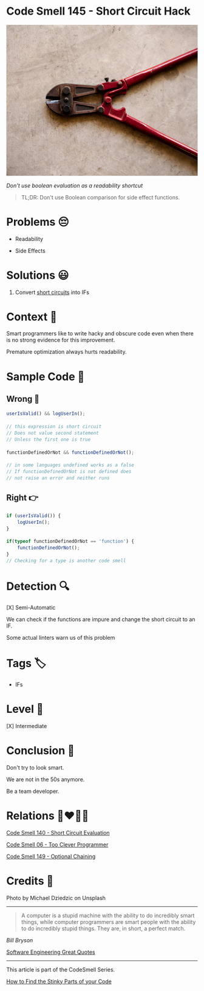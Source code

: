 # Code Smell 145 - Short Circuit Hack

![Code Smell 145 - Short Circuit Hack](Code%20Smell%20145%20-%20Short%20Circuit%20Hack.jpg)

*Don't use boolean evaluation as a readability shortcut*

> TL;DR: Don't use Boolean comparison for side effect functions.

# Problems 😔 

- Readability

- Side Effects

# Solutions 😃

1. Convert [short circuits](https://github.com/mcsee/Software-Design-Articles/tree/main/Articles/Code%20Smells/Code%20Smell%20140%20-%20Short%20Circuit%20Evaluation/readme.md) into IFs

# Context 💬

Smart programmers like to write hacky and obscure code even when there is no strong evidence for this improvement.

Premature optimization always hurts readability.

# Sample Code 📖

## Wrong 🚫

<!-- [Gist Url](https://gist.github.com/mcsee/be2e697d71cfb438110d911c9e4751dc) -->

```javascript
userIsValid() && logUserIn();

// this expression is short circuit
// Does not value second statement
// Unless the first one is true

functionDefinedOrNot && functionDefinedOrNot();

// in some languages undefined works as a false
// If functionDefinedOrNot is not defined does
// not raise an error and neither runs
```

## Right 👉

<!-- [Gist Url](https://gist.github.com/mcsee/5c48bd13ce74f1605cf8d6a8ed2de4d9) -->

```javascript
if (userIsValid()) {
    logUserIn();
}

if(typeof functionDefinedOrNot == 'function') {  
    functionDefinedOrNot();
}
// Checking for a type is another code smell
```

# Detection 🔍

[X] Semi-Automatic 

We can check if the functions are impure and change the short circuit to an IF.

Some actual linters warn us of this problem

# Tags 🏷️

- IFs

# Level 🔋

[X] Intermediate

# Conclusion 🏁

Don't try to look smart. 

We are not in the 50s anymore.

Be a team developer.

# Relations 👩‍❤️‍💋‍👨

[Code Smell 140 - Short Circuit Evaluation](https://github.com/mcsee/Software-Design-Articles/tree/main/Articles/Code%20Smells/Code%20Smell%20140%20-%20Short%20Circuit%20Evaluation/readme.md)

[Code Smell 06 - Too Clever Programmer](https://github.com/mcsee/Software-Design-Articles/tree/main/Articles/Code%20Smells/Code%20Smell%2006%20-%20Too%20Clever%20Programmer/readme.md)

[Code Smell 149 - Optional Chaining](https://github.com/mcsee/Software-Design-Articles/tree/main/Articles/Code%20Smells/Code%20Smell%20149%20-%20Optional%20Chaining/readme.md)
 
# Credits 🙏

Photo by Michael Dziedzic on Unsplash

* * *

> A computer is a stupid machine with the ability to do incredibly smart things, while computer programmers are smart people with the ability to do incredibly stupid things. They are, in short, a perfect match.

_Bill Bryson_
 
[Software Engineering Great Quotes](https://github.com/mcsee/Software-Design-Articles/tree/main/Articles/Quotes/Software%20Engineering%20Great%20Quotes/readme.md)

* * *

This article is part of the CodeSmell Series.

[How to Find the Stinky Parts of your Code](https://github.com/mcsee/Software-Design-Articles/tree/main/Articles/Code%20Smells/How%20to%20Find%20the%20Stinky%20parts%20of%20your%20Code/readme.md)
